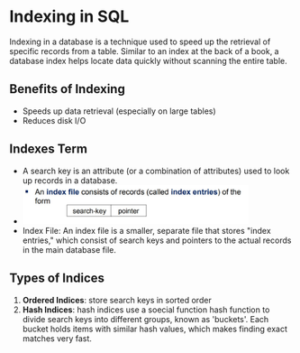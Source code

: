 # Indexing in SQL

Indexing in a database is a technique used to speed up the retrieval of specific records from a table. 
Similar to an index at the back of a book, a database index helps locate data quickly without scanning the entire table.

## Benefits of Indexing
- Speeds up data retrieval (especially on large tables)
- Reduces disk I/O

## Indexes Term
- A search key is an attribute (or a combination of attributes) used to look up records in a database.
- <img src="./src/search-key.jpg" alt="search key" width="400"/>
- Index File: An index file is a smaller, separate file that stores "index entries," which consist of search keys and pointers to the actual records in the main database file.

## Types of Indices
1. **Ordered Indices**: store search keys in sorted order
2. **Hash Indices**: hash indices use a soecial function hash function to divide search keys into different groups, known as 'buckets'. Each bucket holds items with similar hash values, which makes finding exact matches very fast.


